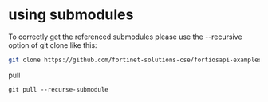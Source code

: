 # using submodules


To correctly get the referenced submodules please use the --recursive option of git clone like this:
```bash
git clone https://github.com/fortinet-solutions-cse/fortiosapi-examples.git --recursive
```


pull
```
git pull --recurse-submodule
```
